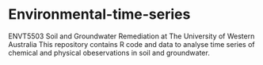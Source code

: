 # Environmental-time-series
ENVT5503 Soil and Groundwater Remediation at The University of Western Australia
This repository contains R code and data to analyse time series of chemical and physical obeservations in soil and groundwater.
